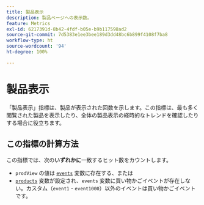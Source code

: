 ```yaml
---
title: 製品表示
description: 製品ページへの表示数。
feature: Metrics
exl-id: 6217391d-8b42-4fdf-b05e-b9b117598ad2
source-git-commit: 7d5383e1ee3bee189d3dd48bc6b899f4108f7ba8
workflow-type: ht
source-wordcount: '94'
ht-degree: 100%

---
```


# 製品表示

「製品表示」指標は、製品が表示された回数を示します。この指標は、最も多く閲覧された製品を表示したり、全体の製品表示の経時的なトレンドを確認したりする場合に役立ちます。

## この指標の計算方法

この指標では、次の&#x200B;**いずれかに**&#x200B;一致するヒット数をカウントします。

* `prodView` の値は [`events`](/help/implement/vars/page-vars/events/events-overview.md) 変数に存在する、または
* [`products`](/help/implement/vars/page-vars/products.md) 変数が設定され、`events` 変数に買い物かごイベントが存在しない。カスタム（`event1` - `event1000`）以外のイベントは買い物かごイベントです。
